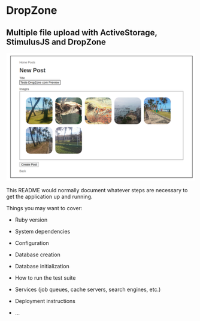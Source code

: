 # DropZone 

## Multiple file upload with ActiveStorage, StimulusJS and DropZone

![Sample Upload preview](public/preview.png "Preview")


This README would normally document whatever steps are necessary to get the
application up and running.

Things you may want to cover:

* Ruby version

* System dependencies

* Configuration

* Database creation

* Database initialization

* How to run the test suite

* Services (job queues, cache servers, search engines, etc.)

* Deployment instructions

* ...
